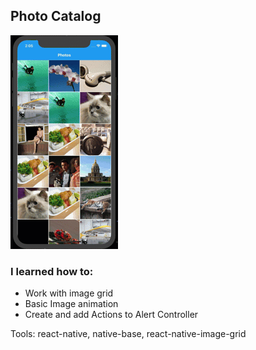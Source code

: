 ## Photo Catalog

![Photo Catalog](preview.gif)

### I learned how to:

- Work with image grid
- Basic Image animation
- Create and add Actions to Alert Controller

Tools: react-native, native-base, react-native-image-grid

